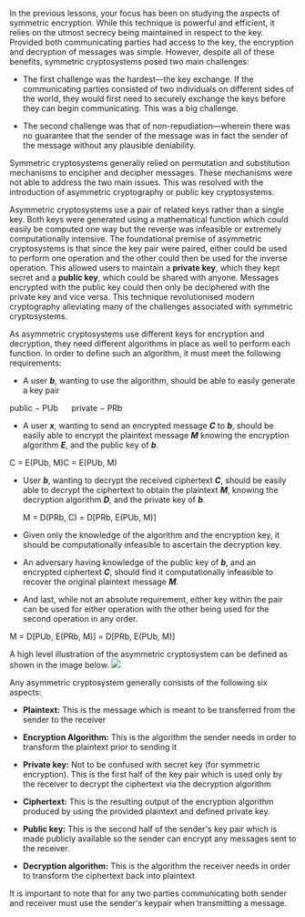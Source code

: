In the previous lessons, your focus has been on studying the aspects of symmetric encryption. While this technique is powerful and efficient, it relies on the utmost secrecy being maintained in respect to the key. Provided both communicating parties had access to the key, the encryption and decryption of messages was simple. However, despite all of these benefits, symmetric cryptosystems posed two main challenges:

- The first challenge was the hardest—the key exchange. If the communicating parties consisted of two individuals on different sides of the world, they would first need to securely exchange the keys before they can begin communicating. This was a big challenge.

- The second challenge was that of non-repudiation—wherein there was no guarantee that the sender of the message was in fact the sender of the message without any plausible deniability.

Symmetric cryptosystems generally relied on permutation and substitution mechanisms to encipher and decipher messages. These mechanisms were not able to address the two main issues. This was resolved with the introduction of asymmetric cryptography or public key cryptosystems.

Asymmetric cryptosystems use a pair of related keys rather than a single key. Both keys were generated using a mathematical function which could easily be computed one way but the reverse was infeasible or extremely computationally intensive. The foundational premise of asymmetric cryptosystems is that since the key pair were paired, either could be used to perform one operation and the other could then be used for the inverse operation. This allowed users to maintain a **private key**, which they kept secret and a **public key**, which could be shared with anyone. Messages encrypted with the public key could then only be deciphered with the private key and vice versa. This technique revolutionised modern cryptography alleviating many of the challenges associated with symmetric cryptosystems.

As asymmetric cryptosystems use different keys for encryption and decryption, they need different algorithms in place as well to perform each function. In order to define such an algorithm, it must meet the following requirements:

- A user **_b_**, wanting to use the algorithm, should be able to easily generate a key pair

public − PUb      private − PRb

- A user _**x**_, wanting to send an encrypted message _**C**_ to _**b**_, should be easily able to encrypt the plaintext message **_M_** knowing the encryption algorithm **_E_**, and the public key of **_b_**.
    

C = E(PUb, M)C = E(PUb​, M)

- User **_b_**, wanting to decrypt the received ciphertext _**C**_, should be easily able to decrypt the ciphertext to obtain the plaintext _**M**_, knowing the decryption algorithm _**D**_, and the private key of _**b**_.
    
    M = D(PRb, C) = D[PRb, E(PUb, M)]
    

- Given only the knowledge of the algorithm and the encryption key, it should be computationally infeasible to ascertain the decryption key.
    

- An adversary having knowledge of the public key of _**b**_, and an encrypted ciphertext _**C**_, should find it computationally infeasible to recover the original plaintext message _**M**_.
    

- And last, while not an absolute requirement, either key within the pair can be used for either operation with the other being used for the second operation in any order.
    

M = D[PUb, E(PRb, M)] = D[PRb, E(PUb, M)]

A high level illustration of the asymmetric cryptosystem can be defined as shown in the image below.
![](../../../../meri-public/garden/c15ec086fcc331dbb173b5a68110bd39.png)

Any asymmetric cryptosystem generally consists of the following six aspects:

- **Plaintext:** This is the message which is meant to be transferred from the sender to the receiver
    
- **Encryption Algorithm:** This is the algorithm the sender needs in order to transform the plaintext prior to sending it
    
- **Private key:** Not to be confused with secret key (for symmetric encryption). This is the first half of the key pair which is used only by the receiver to decrypt the ciphertext via the decryption algorithm
    
- **Ciphertext:** This is the resulting output of the encryption algorithm produced by using the provided plaintext and defined private key.
    
- **Public key:** This is the second half of the sender's key pair which is made publicly available so the sender can encrypt any messages sent to the receiver.
    
- **Decryption algorithm:** This is the algorithm the receiver needs in order to transform the ciphertext back into plaintext
    

It is important to note that for any two parties communicating both sender and receiver must use the sender's keypair when transmitting a message.